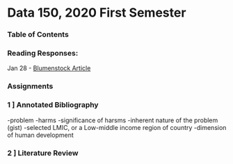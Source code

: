 # Data 150, 2020 First Semester

### Table of Contents

### Reading Responses:

Jan 28 - [Blumenstock Article](https://github.com/FreakinSweet/Data150/blob/master/Blumenstock.md)

### Assignments

### 1 ] Annotated Bibliography
 -problem
  -harms
  -significance of harsms
  -inherent nature of the problem (gist)
 -selected LMIC, or a Low-middle income region of country
 -dimension of human development
 
 ### 2 ] Literature Review
